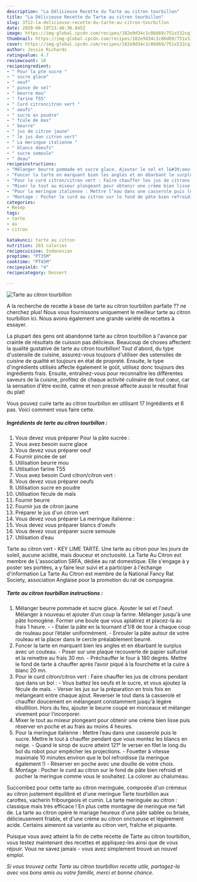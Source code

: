 ```yaml
---
description: "La Délicieuse Recette du Tarte au citron tourbillon"
title: "La Délicieuse Recette du Tarte au citron tourbillon"
slug: 3712-la-delicieuse-recette-du-tarte-au-citron-tourbillon
date: 2020-06-19T23:48:36.845Z
image: https://img-global.cpcdn.com/recipes/182e9d34c1c86d69/751x532cq70/tarte-au-citron-tourbillon-photo-principale-de-la-recette.jpg
thumbnail: https://img-global.cpcdn.com/recipes/182e9d34c1c86d69/751x532cq70/tarte-au-citron-tourbillon-photo-principale-de-la-recette.jpg
cover: https://img-global.cpcdn.com/recipes/182e9d34c1c86d69/751x532cq70/tarte-au-citron-tourbillon-photo-principale-de-la-recette.jpg
author: Jessie Richards
ratingvalue: 4.7
reviewcount: 10
recipeingredient:
- " Pour la pte sucre "
- " sucre glace"
- " oeuf"
- " pince de sel"
- " beurre mou"
- " farine T55"
- " Curd citroncitron vert "
- " oeufs"
- " sucre en poudre"
- " fcule de mas"
- " beurre"
- " jus de citron jaune"
- " le jus dun citron vert"
- " La meringue italienne "
- " blancs doeufs"
- " sucre semoule"
- " deau"
recipeinstructions:
- "Mélanger beurre pommade et sucre glace. Ajouter le sel et l&#39;oeuf. Mélanger à nouveau et ajouter d&#39;un coup la farine. Mélanger jusqu&#39;à une pâte homogène. Former une boule que vous aplatirez et placez-la au frais 1 heure.  Etaler la pâte en la tournant d’1/8 de tour à chaque coup de rouleau pour l’étaler uniformément. Enrouler la pâte autour de votre rouleau et la placer dans le cercle préalablement beurré."
- "Foncer la tarte en marquant bien les angles et en ébarbant le surplus avec un couteau. Poser sur une plaque recouverte de papier sulfurisé et la remettre au frais 30 mn. Préchauffer le four à 180 degrés. Mettre le fond de tarte à chauffer après l’avoir piqué à la fourchette et la cuire à blanc 20 mn."
- "Pour le curd citron/citron vert : Faire chauffer les jus de citrons pendant que dans un bol : Vous battez les oeufs et le sucre, et vous ajoutez la fécule de maïs. Verser les jus sur la préparation en trois fois en mélangeant entre chaque ajout. Reverser le tout dans la casserole et chauffer doucement en mélangeant constamment jusqu&#39;à légère ébullition. Hors du feu, ajouter le beurre coupé en morceaux et mélanger vivement pour l&#39;incorporer."
- "Mixer le tout au mixeur plongeant pour obtenir une crème bien lisse puis réserver en poche et au frais au moins 4 heures."
- "Pour la meringue italienne : Mettre l’eau dans une casserole puis le sucre. Mettre le tout à chauffer pendant que vous montez les blancs en neige. Quand le sirop de sucre atteint 121° le verser en filet le long du bol du robot pour empêcher les projections. Fouetter à vitesse maximale 10 minutes environ que le bol refroidisse (la meringue également !) Réserver en poche avec une douille de votre choix."
- "Montage : Pocher le curd au citron sur le fond de pâte bien refroidi et pocher la meringue comme vous le souhaitez. La colorer au chalumeau."
categories:
- Resep
tags:
- tarte
- au
- citron

katakunci: tarte au citron 
nutrition: 263 calories
recipecuisine: Indonesian
preptime: "PT35M"
cooktime: "PT45M"
recipeyield: "4"
recipecategory: Dessert

---
```



![Tarte au citron tourbillon](https://img-global.cpcdn.com/recipes/182e9d34c1c86d69/751x532cq70/tarte-au-citron-tourbillon-photo-principale-de-la-recette.jpg)

A la recherche de recette à base de tarte au citron tourbillon parfaite ?? ne cherchez plus! Nous vous fournissons uniquement le meilleur tarte au citron tourbillon ici. Nous avons également une grande variété de recettes à essayer.

La plupart des gens ont abandonné tarte au citron tourbillon à l'avance par crainte de résultats de cuisson pas délicieux. Beaucoup de choses affectent la qualité gustative de tarte au citron tourbillon! Tout d'abord, du type d'ustensile de cuisine, assurez-vous toujours d'utiliser des ustensiles de cuisine de qualité et toujours en état de propreté. Ensuite, le type d'ingrédients utilisés affecte également le goût, utilisez donc toujours des ingrédients frais. Ensuite, entraînez-vous pour reconnaître les différentes saveurs de la cuisine, profitez de chaque activité culinaire de tout cœur, car la sensation d'être excité, calme et non pressé affecte aussi le résultat final du plat!

<!--inarticleads1-->

Vous pouvez cuire tarte au citron tourbillon en utilisant 17 Ingrédients et 6 pas. Voici comment vous faire cette.

##### Ingrédients de tarte au citron tourbillon :

1. Vous devez vous préparer  Pour la pâte sucrée :
1. Vous avez besoin  sucre glace
1. Vous devez vous préparer  oeuf
1. Fournir  pincée de sel
1. Utilisation  beurre mou
1. Utilisation  farine T55
1. Vous avez besoin  Curd citron/citron vert :
1. Vous devez vous préparer  oeufs
1. Utilisation  sucre en poudre
1. Utilisation  fécule de maïs
1. Fournir  beurre
1. Fournir  jus de citron jaune
1. Préparer  le jus d&#39;un citron vert
1. Vous devez vous préparer  La meringue italienne :
1. Vous devez vous préparer  blancs d&#39;oeufs
1. Vous devez vous préparer  sucre semoule
1. Utilisation  d’eau


Tarte au citron vert - KEY LIME TARTE. Une tarte au citron pour les jours de soleil, aucune acidité, mais douceur et onctuosité. La Tarte Au Citron est membre de L&#39;association SRFA, dédiée au rat domestique. Elle s&#39;engage à y poster ses portées, a y faire leur suivi et a participer à l&#39;échange d&#39;information La Tarte Au Citron est membre de la National Fancy Rat Society, association Anglaise pour la promotion du rat de compagnie. 

<!--inarticleads2-->

##### Tarte au citron tourbillon instructions :

1. Mélanger beurre pommade et sucre glace. Ajouter le sel et l&#39;oeuf. Mélanger à nouveau et ajouter d&#39;un coup la farine. Mélanger jusqu&#39;à une pâte homogène. Former une boule que vous aplatirez et placez-la au frais 1 heure. -  - Etaler la pâte en la tournant d’1/8 de tour à chaque coup de rouleau pour l’étaler uniformément. - Enrouler la pâte autour de votre rouleau et la placer dans le cercle préalablement beurré.
1. Foncer la tarte en marquant bien les angles et en ébarbant le surplus avec un couteau. - Poser sur une plaque recouverte de papier sulfurisé et la remettre au frais 30 mn. - Préchauffer le four à 180 degrés. Mettre le fond de tarte à chauffer après l’avoir piqué à la fourchette et la cuire à blanc 20 mn.
1. Pour le curd citron/citron vert : Faire chauffer les jus de citrons pendant que dans un bol : - Vous battez les oeufs et le sucre, et vous ajoutez la fécule de maïs. - Verser les jus sur la préparation en trois fois en mélangeant entre chaque ajout. Reverser le tout dans la casserole et chauffer doucement en mélangeant constamment jusqu&#39;à légère ébullition. Hors du feu, ajouter le beurre coupé en morceaux et mélanger vivement pour l&#39;incorporer.
1. Mixer le tout au mixeur plongeant pour obtenir une crème bien lisse puis réserver en poche et au frais au moins 4 heures.
1. Pour la meringue italienne : Mettre l’eau dans une casserole puis le sucre. Mettre le tout à chauffer pendant que vous montez les blancs en neige. - Quand le sirop de sucre atteint 121° le verser en filet le long du bol du robot pour empêcher les projections. - Fouetter à vitesse maximale 10 minutes environ que le bol refroidisse (la meringue également !) - Réserver en poche avec une douille de votre choix.
1. Montage : Pocher le curd au citron sur le fond de pâte bien refroidi et pocher la meringue comme vous le souhaitez. La colorer au chalumeau.


Succombez pour cette tarte au citron meringuée, composée d&#39;un crémeux au citron justement équilibré et d&#39;une meringue Tarte tourbillon aux carottes, vacherin fribourgeois et cumin. La tarte meringuée au citron : classique mais très efficace ! En plus cette montagne de meringue me fait de. La tarte au citron opère le mariage heureux d&#39;une pâte sablée ou brisée, délicieusement friable, et d&#39;une crème au citron onctueuse et légèrement acide. Certains aimeront sa variante au citron vert, fraîche et piquante. 

<!--inarticleads1-->

<p>
Puisque vous avez atteint la fin de cette recette de Tarte au citron tourbillon, vous testez maintenant des recettes et appliquez-les ainsi que de vous réjouir. Vous ne savez jamais - vous avez simplement trouvé un nouvel emploi.
</p>

<p>
<i>Si vous trouvez cette Tarte au citron tourbillon recette utile, partagez-la avec vos bons amis ou votre famille, merci et bonne chance.</i>
</p>
